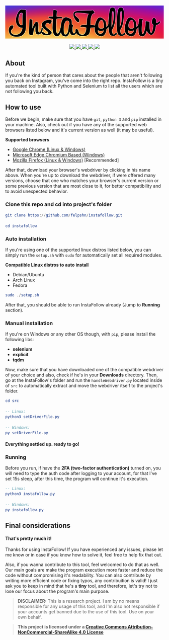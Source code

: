 <p align="center">
    <a href="https://github.com/felpshn/instafollow">
        <img src="https://github.com/felpshn/instafollow/blob/master/.github/instafollow-logo.png">
    </a>
</p>

<p align="center">
    <a href="https://github.com/felpshn/instafollow/releases/">
        <img src="https://img.shields.io/badge/version-3.x-lightgrey">
    </a>
    <a href="https://www.python.org/">
        <img src="https://img.shields.io/badge/built%20with-Python%203-blue">
    </a>
    <a href="https://github.com/SeleniumHQ/selenium">
        <img src="https://img.shields.io/badge/built%20with-Selenium-brightgreen">
    </a>
    <a href="https://creativecommons.org/licenses/by-nc-sa/4.0/">
        <img src="https://img.shields.io/badge/license-CC%20BY--NC--SA%20v4.0-orange">
    </a>
    <a href="https://makeapullrequest.com/">
        <img src="https://img.shields.io/badge/PRs-welcome-blueviolet">
    </a>
</p>

## About

If you're the kind of person that cares about the people that aren't following you back on Instagram, you've come into the right repo. InstaFollow is a tiny automated tool built with Python and Selenium to list all the users which are not following you back.

## How to use

Before we begin, make sure that you have `git`, `python 3` and `pip` installed in your machine. Also, check out if you have any of the supported web browsers listed below and it's current version as well (it may be useful).

**Supported browsers**
- [Google Chrome (Linux & Windows)](https://chromedriver.chromium.org/downloads)
- [Microsoft Edge Chromium Based (Windows)](https://developer.microsoft.com/en-us/microsoft-edge/tools/webdriver/#downloads)
- [Mozilla Firefox (Linux & Windows)](https://github.com/mozilla/geckodriver/releases) [Recommended]

After that, download your browser's webdriver by clicking in his name above. When you're up to download the webdriver, if were offered many versions, choose that one who matches your browser's current version or some previous version that are most close to it, for better compatibility and to avoid unexpected behavior.

### Clone this repo and cd into project's folder

```elm
git clone https://github.com/felpshn/instafollow.git

cd instafollow
```

### Auto installation

If you're using one of the supported linux distros listed below, you can simply run the `setup.sh` with `sudo` for automatically set all required modules. 

**Compatible Linux distros to auto install**
- Debian/Ubuntu
- Arch Linux
- Fedora

```elm
sudo ./setup.sh
```

After that, you should be able to run InstaFollow already (Jump to **Running** section).

### Manual installation

If you're on Windows or any other OS though, with `pip`, please install the following libs:

- **selenium**
- **explicit**
- **tqdm**

Now, make sure that you have downloaded one of the compatible webdriver of your choice and also, check if he's in your **Downloads** directory. Then, go at the InstaFollow's folder and run the `handleWebdriver.py` located inside of `src` to automatically extract and move the webdriver itself to the project's folder.

```elm
cd src

-- Linux:
python3 setDriverFile.py

-- Windows:
py setDriverFile.py
```

#### Everything settled up. ready to go!

### Running

Before you run, if have the **2FA (two-factor authentication)** turned on, you will need to type the auth code after logging to your account, for that I've set 15s sleep, after this time, the program will continue it's execution.

```elm
-- Linux:
python3 instafollow.py

-- Windows:
py instafollow.py
```

## Final considerations

#### That's pretty much it!

Thanks for using InstaFollow! If you have experienced any issues, please let me know or in case if you know how to solve it, feel free to help fix that out.

Also, if you wanna contribute to this tool, feel welcomed to do that as well. Our main goals are make the program execution more faster and reduce the code without compromising it's readability. You can also contribute by writing more efficient code or fixing typos, any contribuition is valid! I just ask you to keep in mind that he's a **tiny** tool, and therefore, let's try not to lose our focus about the program's main purpose.

> **DISCLAIMER:** This is a research project. I am by no means responsible for any usage of this tool, and I'm also not responsible if your accounts get banned due to the use of this tool. Use on your own behalf.

> **This project is licensed under a [Creative Commons Attribution-NonCommercial-ShareAlike 4.0 License](https://github.com/felpshn/instafollow/blob/master/LICENSE)**
